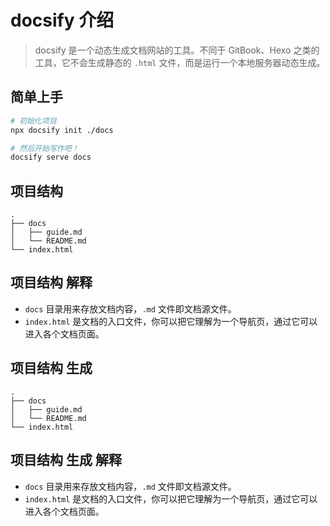 # docsify 介绍

> docsify 是一个动态生成文档网站的工具。不同于 GitBook、Hexo 之类的工具，它不会生成静态的 `.html` 文件，而是运行一个本地服务器动态生成。

## 简单上手

```bash
# 初始化项目
npx docsify init ./docs

# 然后开始写作吧！
docsify serve docs
```
## 项目结构

```
.
├── docs
│   ├── guide.md
│   └── README.md
└── index.html
```

## 项目结构 解释

- `docs` 目录用来存放文档内容，`.md` 文件即文档源文件。
- `index.html` 是文档的入口文件，你可以把它理解为一个导航页，通过它可以进入各个文档页面。

## 项目结构 生成

```
.
├── docs
│   ├── guide.md
│   └── README.md
└── index.html
```
## 项目结构 生成 解释

- `docs` 目录用来存放文档内容，`.md` 文件即文档源文件。
- `index.html` 是文档的入口文件，你可以把它理解为一个导航页，通过它可以进入各个文档页面。